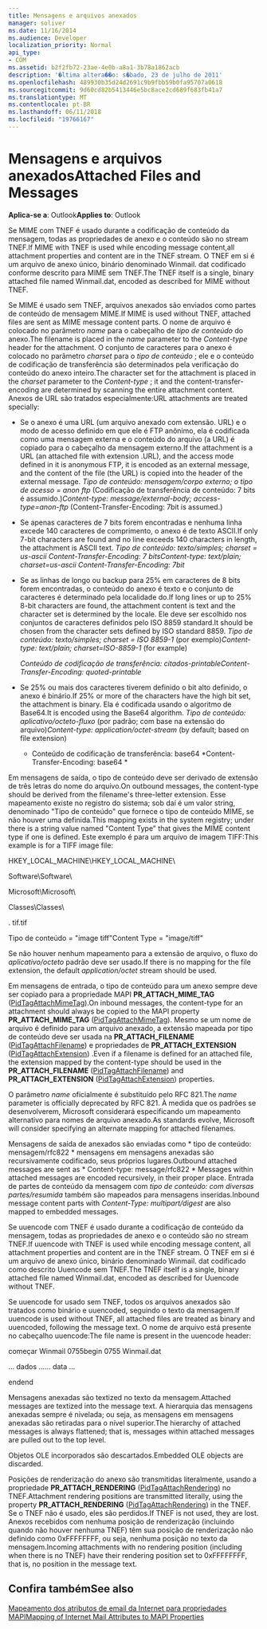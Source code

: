 ```yaml
---
title: Mensagens e arquivos anexados
manager: soliver
ms.date: 11/16/2014
ms.audience: Developer
localization_priority: Normal
api_type:
- COM
ms.assetid: b2f2fb72-23ae-4e0b-a8a1-3b78a1862acb
description: '�ltima altera��o: s�bado, 23 de julho de 2011'
ms.openlocfilehash: 489930b35d24d2691c9b9fbb59b0fa95707a0618
ms.sourcegitcommit: 9d60cd82b5413446e5bc8ace2cd689f683fb41a7
ms.translationtype: MT
ms.contentlocale: pt-BR
ms.lasthandoff: 06/11/2018
ms.locfileid: "19766167"
---
```

# <a name="attached-files-and-messages"></a><span data-ttu-id="5d169-103">Mensagens e arquivos anexados</span><span class="sxs-lookup"><span data-stu-id="5d169-103">Attached Files and Messages</span></span>

  
  
<span data-ttu-id="5d169-104">**Aplica-se a**: Outlook</span><span class="sxs-lookup"><span data-stu-id="5d169-104">**Applies to**: Outlook</span></span> 
  
<span data-ttu-id="5d169-105">Se MIME com TNEF é usado durante a codificação de conteúdo da mensagem, todas as propriedades de anexo e o conteúdo são no stream TNEF.</span><span class="sxs-lookup"><span data-stu-id="5d169-105">If MIME with TNEF is used while encoding message content,all attachment properties and content are in the TNEF stream.</span></span> <span data-ttu-id="5d169-106">O TNEF em si é um arquivo de anexo único, binário denominado Winmail. dat codificado conforme descrito para MIME sem TNEF.</span><span class="sxs-lookup"><span data-stu-id="5d169-106">The TNEF itself is a single, binary attached file named Winmail.dat, encoded as described for MIME without TNEF.</span></span> 
  
<span data-ttu-id="5d169-107">Se MIME é usado sem TNEF, arquivos anexados são enviados como partes de conteúdo de mensagem MIME.</span><span class="sxs-lookup"><span data-stu-id="5d169-107">If MIME is used without TNEF, attached files are sent as MIME message content parts.</span></span> <span data-ttu-id="5d169-108">O nome de arquivo é colocado no parâmetro *name* para o cabeçalho de *tipo de conteúdo* do anexo.</span><span class="sxs-lookup"><span data-stu-id="5d169-108">The filename is placed in the  *name*  parameter to the  *Content-type*  header for the attachment.</span></span> <span data-ttu-id="5d169-109">O conjunto de caracteres para o anexo é colocado no parâmetro *charset* para o *tipo de conteúdo* ; ele e o conteúdo de codificação de transferência são determinados pela verificação do conteúdo do anexo inteiro.</span><span class="sxs-lookup"><span data-stu-id="5d169-109">The character set for the attachment is placed in the  *charset*  parameter to the  *Content-type*  ; it and the content-transfer-encoding are determined by scanning the entire attachment content.</span></span> <span data-ttu-id="5d169-110">Anexos de URL são tratados especialmente:</span><span class="sxs-lookup"><span data-stu-id="5d169-110">URL attachments are treated specially:</span></span> 
  
- <span data-ttu-id="5d169-111">Se o anexo é uma URL (um arquivo anexado com extensão. URL) e o modo de acesso definido em que ele é FTP anônimo, ela é codificada como uma mensagem externa e o conteúdo do arquivo (a URL) é copiado para o cabeçalho da mensagem externo.</span><span class="sxs-lookup"><span data-stu-id="5d169-111">If the attachment is a URL (an attached file with extension .URL), and the access mode defined in it is anonymous FTP, it is encoded as an external message, and the content of the file (the URL) is copied into the header of the external message.</span></span> <span data-ttu-id="5d169-112">*Tipo de conteúdo: mensagem/corpo externo; o tipo de acesso = anon ftp*  (Codificação de transferência de conteúdo: 7 bits é assumido.)</span><span class="sxs-lookup"><span data-stu-id="5d169-112">*Content-type: message/external-body; access-type=anon-ftp*  (Content-Transfer-Encoding: 7bit is assumed.)</span></span> 
    
- <span data-ttu-id="5d169-113">Se apenas caracteres de 7 bits forem encontradas e nenhuma linha excede 140 caracteres de comprimento, o anexo é de texto ASCII.</span><span class="sxs-lookup"><span data-stu-id="5d169-113">If only 7-bit characters are found and no line exceeds 140 characters in length, the attachment is ASCII text.</span></span> <span data-ttu-id="5d169-114">*Tipo de conteúdo: texto/simples; charset = us-ascii Content-Transfer-Encoding: 7 bits*</span><span class="sxs-lookup"><span data-stu-id="5d169-114">*Content-type: text/plain; charset=us-ascii Content-Transfer-Encoding: 7bit*</span></span> 
    
- <span data-ttu-id="5d169-115">Se as linhas de longo ou backup para 25% em caracteres de 8 bits forem encontradas, o conteúdo do anexo é texto e o conjunto de caracteres é determinado pela localidade do.</span><span class="sxs-lookup"><span data-stu-id="5d169-115">If long lines or up to 25% 8-bit characters are found, the attachment content is text and the character set is determined by the locale.</span></span> <span data-ttu-id="5d169-116">Ele deve ser escolhido nos conjuntos de caracteres definidos pelo ISO 8859 standard.</span><span class="sxs-lookup"><span data-stu-id="5d169-116">It should be chosen from the character sets defined by ISO standard 8859.</span></span> <span data-ttu-id="5d169-117">*Tipo de conteúdo: texto/simples; charset = ISO 8859-1*  (por exemplo)</span><span class="sxs-lookup"><span data-stu-id="5d169-117">*Content-type: text/plain; charset=ISO-8859-1*  (for example)</span></span> 
    
     <span data-ttu-id="5d169-118">*Conteúdo de codificação de transferência: citados-printable*</span><span class="sxs-lookup"><span data-stu-id="5d169-118">*Content-Transfer-Encoding: quoted-printable*</span></span> 
    
- <span data-ttu-id="5d169-119">Se 25% ou mais dos caracteres tiverem definido o bit alto definido, o anexo é binário.</span><span class="sxs-lookup"><span data-stu-id="5d169-119">If 25% or more of the characters have the high bit set, the attachment is binary.</span></span> <span data-ttu-id="5d169-120">Ela é codificada usando o algoritmo de Base64.</span><span class="sxs-lookup"><span data-stu-id="5d169-120">It is encoded using the Base64 algorithm.</span></span> <span data-ttu-id="5d169-121">*Tipo de conteúdo: aplicativo/octeto-fluxo*  (por padrão; com base na extensão do arquivo)</span><span class="sxs-lookup"><span data-stu-id="5d169-121">*Content-type: application/octet-stream*  (by default; based on file extension)</span></span> 
    
     * <span data-ttu-id="5d169-122">Conteúdo de codificação de transferência: base64 \*</span><span class="sxs-lookup"><span data-stu-id="5d169-122">Content-Transfer-Encoding: base64 \*</span></span> 
    
<span data-ttu-id="5d169-123">Em mensagens de saída, o tipo de conteúdo deve ser derivado de extensão de três letras do nome do arquivo.</span><span class="sxs-lookup"><span data-stu-id="5d169-123">On outbound messages, the content-type should be derived from the filename's three-letter extension.</span></span> <span data-ttu-id="5d169-124">Esse mapeamento existe no registro do sistema; sob daí é um valor string, denominado "Tipo de conteúdo" que fornece o tipo de conteúdo MIME, se não houver uma definida.</span><span class="sxs-lookup"><span data-stu-id="5d169-124">This mapping exists in the system registry; under there is a string value named "Content Type" that gives the MIME content type if one is defined.</span></span> <span data-ttu-id="5d169-125">Este exemplo é para um arquivo de imagem TIFF:</span><span class="sxs-lookup"><span data-stu-id="5d169-125">This example is for a TIFF image file:</span></span>
  
<span data-ttu-id="5d169-126">HKEY_LOCAL_MACHINE\\</span><span class="sxs-lookup"><span data-stu-id="5d169-126">HKEY_LOCAL_MACHINE\\</span></span>
  
<span data-ttu-id="5d169-127">Software\\</span><span class="sxs-lookup"><span data-stu-id="5d169-127">Software\\</span></span>
  
<span data-ttu-id="5d169-128">Microsoft\\</span><span class="sxs-lookup"><span data-stu-id="5d169-128">Microsoft\\</span></span>
  
<span data-ttu-id="5d169-129">Classes\\</span><span class="sxs-lookup"><span data-stu-id="5d169-129">Classes\\</span></span>
  
<span data-ttu-id="5d169-130">. tif</span><span class="sxs-lookup"><span data-stu-id="5d169-130">.tif</span></span>
  
<span data-ttu-id="5d169-131">Tipo de conteúdo = "image tiff"</span><span class="sxs-lookup"><span data-stu-id="5d169-131">Content Type = "image/tiff"</span></span>
  
<span data-ttu-id="5d169-132">Se não houver nenhum mapeamento para a extensão de arquivo, o fluxo do *aplicativo/octeto* padrão deve ser usado.</span><span class="sxs-lookup"><span data-stu-id="5d169-132">If there is no mapping for the file extension, the default  *application/octet*  stream should be used.</span></span> 
  
<span data-ttu-id="5d169-133">Em mensagens de entrada, o tipo de conteúdo para um anexo sempre deve ser copiado para a propriedade MAPI **PR_ATTACH_MIME_TAG** ([PidTagAttachMimeTag](pidtagattachmimetag-canonical-property.md)).</span><span class="sxs-lookup"><span data-stu-id="5d169-133">On inbound messages, the content-type for an attachment should always be copied to the MAPI property **PR_ATTACH_MIME_TAG** ([PidTagAttachMimeTag](pidtagattachmimetag-canonical-property.md)).</span></span> <span data-ttu-id="5d169-134">Mesmo se um nome de arquivo é definido para um arquivo anexado, a extensão mapeada por tipo de conteúdo deve ser usada na **PR_ATTACH_FILENAME** ([PidTagAttachFilename](pidtagattachfilename-canonical-property.md)) e propriedades de **PR_ATTACH_EXTENSION** ([PidTagAttachExtension](pidtagattachextension-canonical-property.md)) .</span><span class="sxs-lookup"><span data-stu-id="5d169-134">Even if a filename is defined for an attached file, the extension mapped by the content-type should be used in the **PR_ATTACH_FILENAME** ([PidTagAttachFilename](pidtagattachfilename-canonical-property.md)) and **PR_ATTACH_EXTENSION** ([PidTagAttachExtension](pidtagattachextension-canonical-property.md)) properties.</span></span>
  
<span data-ttu-id="5d169-135">O parâmetro *name* oficialmente é substituído pelo RFC 821.</span><span class="sxs-lookup"><span data-stu-id="5d169-135">The  *name*  parameter is officially deprecated by RFC 821.</span></span> <span data-ttu-id="5d169-136">À medida que os padrões se desenvolverem, Microsoft considerará especificando um mapeamento alternativo para nomes de arquivo anexado.</span><span class="sxs-lookup"><span data-stu-id="5d169-136">As standards evolve, Microsoft will consider specifying an alternate mapping for attached filenames.</span></span> 
  
<span data-ttu-id="5d169-137">Mensagens de saída de anexados são enviadas como * tipo de conteúdo: mensagem/rfc822 * mensagens em mensagens anexadas são recursivamente codificado, seus próprios lugares.</span><span class="sxs-lookup"><span data-stu-id="5d169-137">Outbound attached messages are sent as * Content-type: message/rfc822 *  Messages within attached messages are encoded recursively, in their proper place.</span></span> <span data-ttu-id="5d169-138">Entrada de partes de conteúdo da mensagem com *tipo de conteúdo: com diversas partes/resumida* também são mapeados para mensagens inseridas.</span><span class="sxs-lookup"><span data-stu-id="5d169-138">Inbound message content parts with  *Content-Type: multipart/digest*  are also mapped to embedded messages.</span></span> 
  
<span data-ttu-id="5d169-139">Se uuencode com TNEF é usado durante a codificação de conteúdo da mensagem, todas as propriedades de anexo e o conteúdo são no stream TNEF.</span><span class="sxs-lookup"><span data-stu-id="5d169-139">If uuencode with TNEF is used while encoding message content, all attachment properties and content are in the TNEF stream.</span></span> <span data-ttu-id="5d169-140">O TNEF em si é um arquivo de anexo único, binário denominado Winmail. dat codificado como descrito Uuencode sem TNEF.</span><span class="sxs-lookup"><span data-stu-id="5d169-140">The TNEF itself is a single, binary attached file named Winmail.dat, encoded as described for Uuencode without TNEF.</span></span>
  
<span data-ttu-id="5d169-141">Se uuencode for usado sem TNEF, todos os arquivos anexados são tratados como binário e uuencoded, seguindo o texto da mensagem.</span><span class="sxs-lookup"><span data-stu-id="5d169-141">If uuencode is used without TNEF, all attached files are treated as binary and uuencoded, following the message text.</span></span> <span data-ttu-id="5d169-142">O nome de arquivo está presente no cabeçalho uuencode:</span><span class="sxs-lookup"><span data-stu-id="5d169-142">The file name is present in the uuencode header:</span></span>
  
 <span data-ttu-id="5d169-143">começar Winmail 0755</span><span class="sxs-lookup"><span data-stu-id="5d169-143">begin 0755 Winmail.dat</span></span> 
  
 <span data-ttu-id="5d169-144">… dados …</span><span class="sxs-lookup"><span data-stu-id="5d169-144">... data ...</span></span> 
  
 <span data-ttu-id="5d169-145">end</span><span class="sxs-lookup"><span data-stu-id="5d169-145">end</span></span> 
  
<span data-ttu-id="5d169-146">Mensagens anexadas são textized no texto da mensagem.</span><span class="sxs-lookup"><span data-stu-id="5d169-146">Attached messages are textized into the message text.</span></span> <span data-ttu-id="5d169-147">A hierarquia das mensagens anexadas sempre é nivelada; ou seja, as mensagens em mensagens anexadas são retiradas para o nível superior.</span><span class="sxs-lookup"><span data-stu-id="5d169-147">The hierarchy of attached messages is always flattened; that is, messages within attached messages are pulled out to the top level.</span></span>
  
<span data-ttu-id="5d169-148">Objetos OLE incorporados são descartados.</span><span class="sxs-lookup"><span data-stu-id="5d169-148">Embedded OLE objects are discarded.</span></span>
  
<span data-ttu-id="5d169-149">Posições de renderização do anexo são transmitidas literalmente, usando a propriedade **PR_ATTACH_RENDERING** ([PidTagAttachRendering](pidtagattachrendering-canonical-property.md)) no TNEF.</span><span class="sxs-lookup"><span data-stu-id="5d169-149">Attachment rendering positions are transmitted literally, using the property **PR_ATTACH_RENDERING** ([PidTagAttachRendering](pidtagattachrendering-canonical-property.md)) in the TNEF.</span></span> <span data-ttu-id="5d169-150">Se o TNEF não é usado, eles são perdidos.</span><span class="sxs-lookup"><span data-stu-id="5d169-150">If TNEF is not used, they are lost.</span></span> <span data-ttu-id="5d169-151">Anexos recebidos com nenhuma posição de renderização (incluindo quando não houver nenhuma TNEF) têm sua posição de renderização não definido como 0xFFFFFFFF, ou seja, nenhuma posição no texto da mensagem.</span><span class="sxs-lookup"><span data-stu-id="5d169-151">Incoming attachments with no rendering position (including when there is no TNEF) have their rendering position set to 0xFFFFFFFF, that is, no position in the message text.</span></span>
  
## <a name="see-also"></a><span data-ttu-id="5d169-152">Confira também</span><span class="sxs-lookup"><span data-stu-id="5d169-152">See also</span></span>



[<span data-ttu-id="5d169-153">Mapeamento dos atributos de email da Internet para propriedades MAPI</span><span class="sxs-lookup"><span data-stu-id="5d169-153">Mapping of Internet Mail Attributes to MAPI Properties</span></span>](mapping-of-internet-mail-attributes-to-mapi-properties.md)

